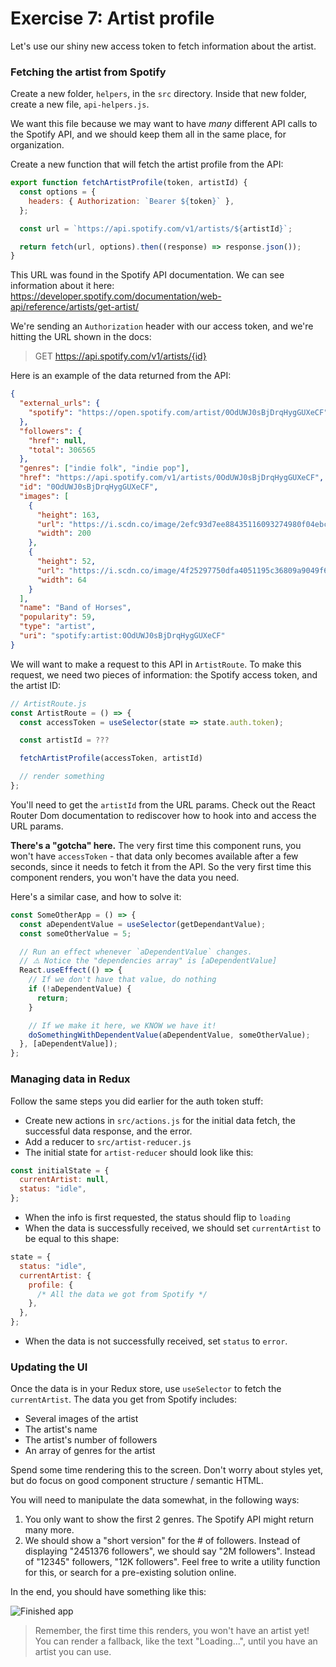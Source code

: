 # Exercise 7: Artist profile

Let's use our shiny new access token to fetch information about the artist.

### Fetching the artist from Spotify

Create a new folder, `helpers`, in the `src` directory. Inside that new folder, create a new file, `api-helpers.js`.

We want this file because we may want to have _many_ different API calls to the Spotify API, and we should keep them all in the same place, for organization.

Create a new function that will fetch the artist profile from the API:

```js
export function fetchArtistProfile(token, artistId) {
  const options = {
    headers: { Authorization: `Bearer ${token}` },
  };

  const url = `https://api.spotify.com/v1/artists/${artistId}`;

  return fetch(url, options).then((response) => response.json());
}
```

This URL was found in the Spotify API documentation. We can see information about it here: https://developer.spotify.com/documentation/web-api/reference/artists/get-artist/

We're sending an `Authorization` header with our access token, and we're hitting the URL shown in the docs:

> GET https://api.spotify.com/v1/artists/{id}

Here is an example of the data returned from the API:

```json
{
  "external_urls": {
    "spotify": "https://open.spotify.com/artist/0OdUWJ0sBjDrqHygGUXeCF"
  },
  "followers": {
    "href": null,
    "total": 306565
  },
  "genres": ["indie folk", "indie pop"],
  "href": "https://api.spotify.com/v1/artists/0OdUWJ0sBjDrqHygGUXeCF",
  "id": "0OdUWJ0sBjDrqHygGUXeCF",
  "images": [
    {
      "height": 163,
      "url": "https://i.scdn.co/image/2efc93d7ee88435116093274980f04ebceb7b527",
      "width": 200
    },
    {
      "height": 52,
      "url": "https://i.scdn.co/image/4f25297750dfa4051195c36809a9049f6b841a23",
      "width": 64
    }
  ],
  "name": "Band of Horses",
  "popularity": 59,
  "type": "artist",
  "uri": "spotify:artist:0OdUWJ0sBjDrqHygGUXeCF"
}
```

We will want to make a request to this API in `ArtistRoute`. To make this request, we need two pieces of information: the Spotify access token, and the artist ID:

```js
// ArtistRoute.js
const ArtistRoute = () => {
  const accessToken = useSelector(state => state.auth.token);

  const artistId = ???

  fetchArtistProfile(accessToken, artistId)

  // render something
};
```

You'll need to get the `artistId` from the URL params. Check out the React Router Dom documentation to rediscover how to hook into and access the URL params.

**There's a "gotcha" here.** The very first time this component runs, you won't have `accessToken` - that data only becomes available after a few seconds, since it needs to fetch it from the API. So the very first time this component renders, you won't have the data you need.

Here's a similar case, and how to solve it:

```js
const SomeOtherApp = () => {
  const aDependentValue = useSelector(getDependantValue);
  const someOtherValue = 5;

  // Run an effect whenever `aDependentValue` changes.
  // ⚠️ Notice the "dependencies array" is [aDependentValue]
  React.useEffect(() => {
    // If we don't have that value, do nothing
    if (!aDependentValue) {
      return;
    }

    // If we make it here, we KNOW we have it!
    doSomethingWithDependentValue(aDependentValue, someOtherValue);
  }, [aDependentValue]);
};
```

### Managing data in Redux

Follow the same steps you did earlier for the auth token stuff:

- Create new actions in `src/actions.js` for the initial data fetch, the successful data response, and the error.
- Add a reducer to `src/artist-reducer.js`
- The initial state for `artist-reducer` should look like this:

```js
const initialState = {
  currentArtist: null,
  status: "idle",
};
```

- When the info is first requested, the status should flip to `loading`
- When the data is successfully received, we should set `currentArtist` to be equal to this shape:

```js
state = {
  status: "idle",
  currentArtist: {
    profile: {
      /* All the data we got from Spotify */
    },
  },
};
```

- When the data is not successfully received, set `status` to `error`.

### Updating the UI

Once the data is in your Redux store, use `useSelector` to fetch the `currentArtist`. The data you get from Spotify includes:

- Several images of the artist
- The artist's name
- The artist's number of followers
- An array of genres for the artist

Spend some time rendering this to the screen. Don't worry about styles yet, but do focus on good component structure / semantic HTML.

You will need to manipulate the data somewhat, in the following ways:

1. You only want to show the first 2 genres. The Spotify API might return many more.
2. We should show a "short version" for the # of followers. Instead of displaying "2451376 followers", we should say "2M followers". Instead of "12345" followers, "12K followers". Feel free to write a utility function for this, or search for a pre-existing solution online.

In the end, you should have something like this:

<img src="../__lecture/assets/initial-profile.png" alt="Finished app" />

> Remember, the first time this renders, you won't have an artist yet! You can render a fallback, like the text "Loading...", until you have an artist you can use.
